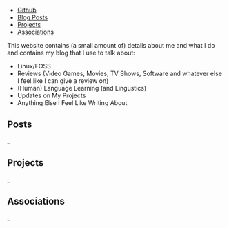 - [Github](https://github.com/cutthroat78)
- [Blog Posts](#posts)
- [Projects](#projects)
- [Associations](#associations)

This website contains (a small amount of) details about me and what I do and contains my blog that I use to talk about:
- Linux/FOSS
- Reviews (Video Games, Movies, TV Shows, Software and whatever else I feel like I can give a review on)
- (Human) Language Learning (and Lingustics)
- Updates on My Projects
- Anything Else I Feel Like Writing About

## Posts

_

## Projects

_

## Associations

_
